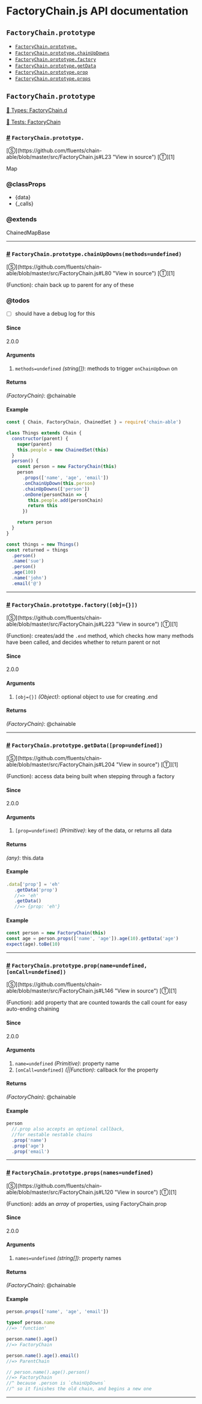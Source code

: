 # FactoryChain.js API documentation

<!-- div class="toc-container" -->

<!-- div -->

## `FactoryChain.prototype`
* <a href="#FactoryChain-prototype-">`FactoryChain.prototype.`</a>
* <a href="#FactoryChain-prototype-chainUpDowns">`FactoryChain.prototype.chainUpDowns`</a>
* <a href="#FactoryChain-prototype-factory">`FactoryChain.prototype.factory`</a>
* <a href="#FactoryChain-prototype-getData">`FactoryChain.prototype.getData`</a>
* <a href="#FactoryChain-prototype-prop">`FactoryChain.prototype.prop`</a>
* <a href="#FactoryChain-prototype-props">`FactoryChain.prototype.props`</a>

<!-- /div -->

<!-- /div -->

<!-- div class="doc-container" -->

<!-- div -->

## `FactoryChain.prototype`

<!-- div -->

<a href="https://github.com/fluents/chain-able/blob/master/typings/FactoryChain.d.ts">🌊  Types: FactoryChain.d</a>&nbsp;

<a href="https://github.com/fluents/chain-able/blob/master/test/FactoryChain.js">🔬  Tests: FactoryChain</a>&nbsp;

<h3 id="FactoryChain-prototype-"><a href="#FactoryChain-prototype-">#</a>&nbsp;<code>FactoryChain.prototype.</code></h3>
[&#x24C8;](https://github.com/fluents/chain-able/blob/master/src/FactoryChain.js#L23 "View in source") [&#x24C9;][1]

Map


### @classProps 

* {data}  
* {_calls}  
 

### @extends
ChainedMapBase


---

<!-- /div -->

<!-- div -->

<h3 id="FactoryChain-prototype-chainUpDowns"><a href="#FactoryChain-prototype-chainUpDowns">#</a>&nbsp;<code>FactoryChain.prototype.chainUpDowns(methods=undefined)</code></h3>
[&#x24C8;](https://github.com/fluents/chain-able/blob/master/src/FactoryChain.js#L80 "View in source") [&#x24C9;][1]

(Function): chain back up to parent for any of these


### @todos 

- [ ] should have a debug log for this
 
#### Since
2.0.0

#### Arguments
1. `methods=undefined` *(string&#91;&#93;)*: methods to trigger `onChainUpDown` on

#### Returns
*(FactoryChain)*: @chainable

#### Example
```js
const { Chain, FactoryChain, ChainedSet } = require('chain-able')

class Things extends Chain {
  constructor(parent) {
    super(parent)
    this.people = new ChainedSet(this)
  }
  person() {
    const person = new FactoryChain(this)
    person
      .props(['name', 'age', 'email'])
      .onChainUpDown(this.person)
      .chainUpDowns(['person'])
      .onDone(personChain => {
        this.people.add(personChain)
        return this
      })

    return person
  }
}

const things = new Things()
const returned = things
  .person()
  .name('sue')
  .person()
  .age(100)
  .name('john')
  .email('@')

```
---

<!-- /div -->

<!-- div -->

<h3 id="FactoryChain-prototype-factory"><a href="#FactoryChain-prototype-factory">#</a>&nbsp;<code>FactoryChain.prototype.factory([obj={}])</code></h3>
[&#x24C8;](https://github.com/fluents/chain-able/blob/master/src/FactoryChain.js#L223 "View in source") [&#x24C9;][1]

(Function): creates/add the `.end` method, which checks how many methods have been called, and decides whether to return parent or not

#### Since
2.0.0

#### Arguments
1. `[obj={}]` *(Object)*: optional object to use for creating .end

#### Returns
*(FactoryChain)*: @chainable

---

<!-- /div -->

<!-- div -->

<h3 id="FactoryChain-prototype-getData"><a href="#FactoryChain-prototype-getData">#</a>&nbsp;<code>FactoryChain.prototype.getData([prop=undefined])</code></h3>
[&#x24C8;](https://github.com/fluents/chain-able/blob/master/src/FactoryChain.js#L204 "View in source") [&#x24C9;][1]

(Function): access data being built when stepping through a factory

#### Since
2.0.0

#### Arguments
1. `[prop=undefined]` *(Primitive)*: key of the data, or returns all data

#### Returns
*(any)*: this.data

#### Example
```js
.data['prop'] = 'eh'
   .getData('prop')
   //=> 'eh'
   .getData()
   //=> {prop: 'eh'}
```
#### Example
```js
const person = new FactoryChain(this)
const age = person.props(['name', 'age']).age(10).getData('age')
expect(age).toBe(10)

```
---

<!-- /div -->

<!-- div -->

<h3 id="FactoryChain-prototype-prop"><a href="#FactoryChain-prototype-prop">#</a>&nbsp;<code>FactoryChain.prototype.prop(name=undefined, [onCall=undefined])</code></h3>
[&#x24C8;](https://github.com/fluents/chain-able/blob/master/src/FactoryChain.js#L146 "View in source") [&#x24C9;][1]

(Function): add property that are counted towards the call count for easy auto-ending chaining

#### Since
2.0.0

#### Arguments
1. `name=undefined` *(Primitive)*: property name
2. `[onCall=undefined]` *(||Function)*: callback for the property

#### Returns
*(FactoryChain)*: @chainable

#### Example
```js
person
  //.prop also accepts an optional callback,
  //for nestable nestable chains
  .prop('name')
  .prop('age')
  .prop('email')

```
---

<!-- /div -->

<!-- div -->

<h3 id="FactoryChain-prototype-props"><a href="#FactoryChain-prototype-props">#</a>&nbsp;<code>FactoryChain.prototype.props(names=undefined)</code></h3>
[&#x24C8;](https://github.com/fluents/chain-able/blob/master/src/FactoryChain.js#L120 "View in source") [&#x24C9;][1]

(Function): adds an *array* of properties, using FactoryChain.prop

#### Since
2.0.0

#### Arguments
1. `names=undefined` *(string&#91;&#93;)*: property names

#### Returns
*(FactoryChain)*: @chainable

#### Example
```js
person.props(['name', 'age', 'email'])

typeof person.name
//=> 'function'

person.name().age()
//=> FactoryChain

person.name().age().email()
//=> ParentChain

// person.name().age().person()
//=> FactoryChain
//^ because .person is `chainUpDowns`
//^ so it finishes the old chain, and begins a new one

```
---

<!-- /div -->

<!-- /div -->

<!-- /div -->

 [1]: #factorychain.prototype "Jump back to the TOC."

